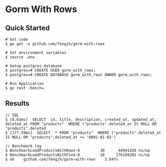 # Gorm With Rows

## Quick Started 

    # Get code
    $ go get -u github.com/fengjh/gorm-with-rows

    # Set environment variables
    $ source .env

    # Setup postgres database
    $ postgres=# CREATE USER gorm_with_rows;
    $ postgres=# CREATE DATABASE gorm_with_rows OWNER gorm_with_rows;

    # Run Application
    $ go test -bench=.

## Results

    // SQL
    $ [0.63ms]  SELECT  id, title, description, created_at, updated_at, deleted_at FROM "products"  WHERE ("products".deleted_at IS NULL OR "products".deleted
    $ [177.59ms]  SELECT  * FROM "products"  WHERE ("products".deleted_at IS NULL OR "products".deleted_at <= '0001-01-02')

    // Benchmark log
    $ BenchmarkLoadProductsWithRows-8	      30	  44941920 ns/op
    $ BenchmarkLoadProductsWithFind-8	      10	 176184201 ns/op
    $ ok  	github.com/fengjh/gorm-with-rows	3.847s
